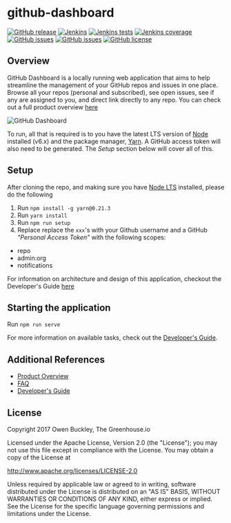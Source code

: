 # github-dashboard

[![GitHub release](https://img.shields.io/github/release/thescientist13/github-dashboard.svg)](https://github.com/thescientist13/github-dashboard/releases)
[![Jenkins](https://img.shields.io/jenkins/s/http/www.thegreenhouse.io:8080/job/MASTER-github-dashboard.svg)](http://www.thegreenhouse.io:8080/job/MASTER-github-dashboard/)
[![Jenkins tests](https://img.shields.io/jenkins/t/http/www.thegreenhouse.io:8080/job/MASTER-github-dashboard.svg)](http://www.thegreenhouse.io:8080/job/MASTER-github-dashboard/lastCompletedBuild/testReport/)
[![Jenkins coverage](https://img.shields.io/jenkins/c/http/www.thegreenhouse.io:8080/job/MASTER-github-dashboard.svg)](http://www.thegreenhouse.io:8080/job/MASTER-github-dashboard/cobertura)
[![GitHub issues](https://img.shields.io/github/issues-raw/thescientist13/github-dashboard.svg)](https://github.com/thescientist13/github-dashboard/issues)
[![GitHub issues](https://img.shields.io/github/issues-pr-raw/thescientist13/github-dashboard.svg)](https://github.com/thescientist13/github-dashboard/issues)
[![GitHub license](https://img.shields.io/badge/license-Apache%202-blue.svg)](https://raw.githubusercontent.com/thescientist13/github-dashboard/master/LICENSE.md)

## Overview
GitHub Dashboard is a locally running web application that aims to help streamline the management of your GitHub repos 
and issues in one place.  Browse all your repos (personal and subscribed), see open issues, see if any are assigned 
to you, and direct link directly to any repo.  You can check out a full product overview [here](https://github.com/thescientist13/github-dashboard/wiki/Product-Overview)

![GitHub Dashboard](https://s3.amazonaws.com/hosted.thegreenhouse.io/oss-projects/github-dashboard/github-dashboard.png)

To run, all that is required is to you have the latest LTS version of [Node][] installed (v6.x) and the package manager, 
[Yarn][]. A GitHub access token will also need to be generated.  The _Setup_ section below will cover all of this.

[Node]: https://nodejs.org/
[Yarn]: https://yarnpkg.com/

## Setup
After cloning the repo, and making sure you have [Node LTS](https://nodejs.org/) installed, please do the following

1. Run `npm install -g yarn@0.21.3`
1. Run `yarn install`
1. Run `npm run setup` 
1. Replace replace the `xxx`'s with your Github username and a GitHub
_"Personal Access Token"_ with the following scopes:

- repo
- admin:org
- notifications

For information on architecture and design of this application, checkout the Developer's Guide [here](https://github.com/thescientist13/github-dashboard/wiki/Developers-Guide)

## Starting the application
Run `npm run serve`

For more information on available tasks, check out the [Developer's Guide](https://github.com/thescientist13/github-dashboard/wiki/Developers-Guide).

[Webstorm]: https://www.jetbrains.com/webstorm/

## Additional References
- [Product Overview](https://github.com/thescientist13/github-dashboard/wiki/Product-Overview)
- [FAQ](https://github.com/thescientist13/github-dashboard/wiki/F.A.Q.)
- [Developer's Guide](https://github.com/thescientist13/github-dashboard/wiki/Developers-Guide) 

## License
Copyright 2017 Owen Buckley, The Greenhouse.io

Licensed under the Apache License, Version 2.0 (the "License");
you may not use this file except in compliance with the License.
You may obtain a copy of the License at

 http://www.apache.org/licenses/LICENSE-2.0

Unless required by applicable law or agreed to in writing, software
distributed under the License is distributed on an "AS IS" BASIS,
WITHOUT WARRANTIES OR CONDITIONS OF ANY KIND, either express or implied.
See the License for the specific language governing permissions and
limitations under the License.